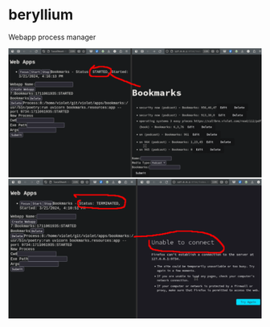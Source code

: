 # beryllium
Webapp process manager

![A screenshot of a process started with Beryllium](screenshots/started.png)
![A screenshot of a process terminated with Beryllium](screenshots/terminated.png)
